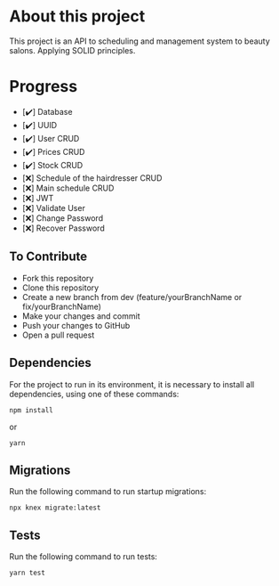 # About this project

This project is an API to scheduling and management system to beauty salons. Applying SOLID principles. 

# Progress

- [:heavy_check_mark:] Database
- [:heavy_check_mark:] UUID
- [:heavy_check_mark:] User CRUD
- [:heavy_check_mark:] Prices CRUD
- [:heavy_check_mark:] Stock CRUD
- [:x:] Schedule of the hairdresser CRUD
- [:x:] Main schedule CRUD
- [:x:] JWT
- [:x:] Validate User
- [:x:] Change Password
- [:x:] Recover Password


## To Contribute
* Fork this repository
* Clone this repository
* Create a new branch from dev (feature/yourBranchName or fix/yourBranchName)
* Make your changes and commit
* Push your changes to GitHub
* Open a pull request

## Dependencies
For the project to run in its environment, it is necessary to install all dependencies, using one of these commands:
~~~
npm install
~~~
or
~~~
yarn
~~~

## Migrations
Run the following command to run startup migrations:
~~~
npx knex migrate:latest
~~~

## Tests
Run the following command to run tests:
~~~
yarn test
~~~
